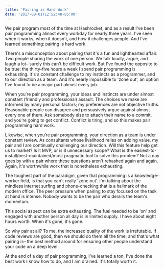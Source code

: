 ```yaml
---
title: 'Pairing is Hard Work'
date: '2017-08-01T12:52:48-05:00'
---
```


We pair program most of the time at Hashrocket, and as a result I've been pair
programming almost every workday for nearly three years. I've seen when it
works, when it doesn't, and how it challenges people. And I've learned
something: pairing is hard work.

There's a misconception about pairing that it's a fun and lighthearted affair.
Two people sharing the work of one person.  We talk loudly, argue, and laugh a
lot– surely this can't be difficult work. But I've found the opposite to
be true: the thirty-five hours a week I spend pair programming is exhausting.
It's a constant challenge to my instincts as a programmer, and to our direction
as a team. And it's nearly impossible to 'zone out', an option I've found
to be a major part almost every job.

When you're pair programming, your ideas and instincts are under almost
constant (friendly and professional) assault. The choices we make are informed
by many personal factors; my preferences are not objective truths.
Reasonable people can disagree and persuasively argue against almost every one
of them. Ask somebody else to attach their name to a commit, and you're going
to get conflict. Conflict is tiring, and so this makes pair programming hard work.

Likewise, when you're pair programming, your direction as a team is under
constant review. As consultants whose livelihood relies on adding
value, my pair and I are continually challenging our direction. Will this
feature help get us to market? Is it MVP, or is it unnecessary scope? What is
the easiest-to-install/best-maintained/most pragmatic tool to solve this
problem? Not a day goes by with a pair where these questions aren't rehashed
again and again. Again, it's worthwhile work that is nonetheless exhausting.

The toughest part of the paradigm, given that programming is a knowledge-worker field, is
that you can't really 'zone out'. I'm talking about the mindless internet
surfing and phone-checking that is a hallmark of the modern office. The peer pressure when pairing to stay focused on the task
at hand is intense. Nobody wants to be the pair who derails the team's momentum.

This social aspect can be extra exhausting. The fuel needed to be 'on'
and engaged with another person all day is in limited supply. I have about
eight hours worth. When it's gone, it's gone.

So why pair at all? To me, the increased quality of the work is irrefutable. If
code reviews are good, then we should do them all the time, and that's what
pairing is– the best method around for ensuring other people understand your
code on a deep level.

At the end of a day of pair programming, I've learned a ton, I've done the best
work I know how to do, and I am drained. It's totally worth it.